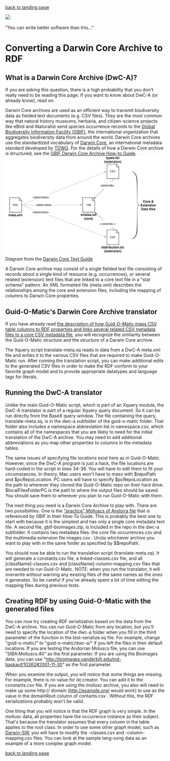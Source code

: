 [back to landing page](README.md)

![](https://raw.githubusercontent.com/baskaufs/guid-o-matic/master/squid.bmp)

"You can write better software than this..."

# Converting a Darwin Core Archive to RDF

## What is a Darwin Core Archive (DwC-A)?

If you are asking this question, there is a high probability that you don't really need to be reading this page.  If you want to know about DwC-A (or already know), read on.

Darwin Core archives are used as an efficient way to transmit biodiversity data as fielded text documents (e.g. CSV files).  They are the most common way that natural history museums, herbaria, and citizen-science projects like eBird and iNaturalist send species occurrence records to the [Global Biodiversity Information Facility (GBIF)](http://www.gbif.org/), the international organization that aggregates biodiversity data from around the world. Darwin Core archives use the standardized vocabulary of [Darwin Core](http://rs.tdwg.org/dwc/terms/), an international metadata standard developed by [TDWG](http://www.tdwg.org/). For the details of how a Darwin Core archive is structured, see the [GBIF Darwin Core Archive How-to Guide](http://www.gbif.org/resource/80636).  
![](images/dwc-archives-diagram.png)
Diagram from the [Darwin Core Text Guide](http://rs.tdwg.org/dwc/terms/guides/text/)

A Darwin Core archive may consist of a single fielded text file consisting of records about a single kind of resource (e.g. occurrences), or several related (extension) text files that are linked to a core text file in a "star schema" pattern.  An XML formatted file (meta.xml) describes the relationships among the core and extension files, including the mapping of columns to Darwin Core properties.

## Guid-O-Matic's Darwin Core Archive translator

If you have already read [the description of how Guid-O-Matic maps CSV table columns to RDF properties and links several related CSV metadata files to a core CSV metadata file](use.md), you will recognize the similarity between the Guid-O-Matic structure and the structure of a Darwin Core archive.  

The Xquery script translate-meta.xq reads in data from a DwC-A meta.xml file and writes it to the various CSV files that are required to make Guid-O-Matic run.  After running the translation script, you can make additional edits to the generated CSV files in order to make the RDF conform to your favorite graph model and to provide appropriate datatypes and language tags for literals.  

## Running the DwC-A translator

Unlike the main Guid-O-Matic script, which is part of an Xquery module, the DwC-A translator is part of a regular Xquery query document.  So it can be run directly from the BaseX query window.  The file containing the query, translate-meta.xq, is in the dwc-a subfolder of the guid-o-matic folder.  That folder also includes a namespace abbreviation list in namespace.csv, which contains all of the namespaces that you are likely to need for the initial translation of the DwC-A archive.  You may need to add additional abbreviations as you map other properties to columns in the metadata tables.

The same issues of specifying file locations exist here as in Guid-O-Matic.  However, since the DwC-A program is just a hack, the file locations are hard-coded in the script in lines 34-36.  You will have to edit them to fit your circumstances. In theory, Mac users won't have to mess with $repoPath and $pcRepoLocation.  PC users will have to specify $pcRepoLocation as the path to wherever they cloned the Guid-O-Matic repo on their hard drive.  $localFilesFolderPC is the path to where the output files should be saved.  You should save them to wherever you plan to run Guid-O-Matic with them.  

The next thing you need is a Darwin Core Archive to play with.  There are two possibilities.  One is the ["practice" Molluscs of Andorra file](http://www.siba.ad/andorra/dwcaMolluscsAndorra.zip) that is referenced by GBIF in their How-To Guide.  This is probably the best one to start with because it is the simplest and has only a single core metadata text file.  A second file, gbif-bioimages.zip, is included in the repo in the dwc-a subfolder.  It contains two metadata files: the core file occurrences.csv and the multimedia extension file images.csv .  Unzip whichever archive you want to play with in the same folder as specified by $$repoPath.  

You should now be able to run the translation script (translate-meta.xq).  It will generate a constants.csv file, a linked-classes.csv file, and all [className]-classes.csv and [className]-column-mapping.csv files that are needed to run Guid-O-Matic.  NOTE: when you run the translator, it will overwrite without warning any existing files of the same names as the ones it generates.  So be careful if you've already spent a lot of time editing the mapping files during previous tests.

## Creating RDF by using Guid-O-Matic with the generated files

You can now try creating RDF serialization based on the data from the DwC-A archive.  You can run Guid-O-Matic from any location, but you'll need to specify the location of the dwc-a folder when you fill in the third parameter of the function in the test-serialize.xq file.  For example, change "guid-o-matic/" to "guid-o-matic/dwc-a/" if you left the files in their default locations.  If you are testing the Andorran Moluscs file, you can use "SIBA:Molluscs:40" as the first parameter.  If you are using the Bioimages data, you can use "http://bioimages.vanderbilt.edu/ind-baskauf/10262#2001-11-30" as the first parameter.

When you examine the output, you will notice that some things are missing.  For example, there is no value for dc:creator.  You can add it to the constants.csv file.  If you are using the mollusc archive, you also will need to make up some http:// domain (http://example.org/ would work) to use as the value in the domainRoot column of contants.csv .  Without this, the RDF serializations probably won't be valid.

One thing that you will notice is that the RDF graph is very simple.  In the mollusc data, all properties have the occurrence instance as their subject.  That's because the translator assumes that every column in the table applies to the root class.  In order to use some other graph model, such as [Darwin-SW](https://github.com/darwin-sw/dsw), you will have to modify the -classes.csv and -column-mapping.csv files. You can look at the sample tang-song data as an example of a more complex graph model.

[back to landing page](README.md)
